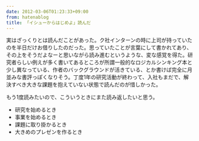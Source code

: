 ```yaml
---
date: 2012-03-06T01:23:33+09:00
from: hatenablog
title: 「イシューからはじめよ」読んだ
---
```


<p>実はざっくりとは読んだことがあった。ク社インターンの時に上司が持っていたのを半日だけお借りしたのだった。思っていたことが言葉にして書かれてあり、その上をそうだよなーと思いながら読み進むというような、変な感覚を得た。研究者らしい例えが多く書いてあるところが所謂一般的なロジカルシンキング本と少し異なっている、作者のバックグラウンドが活きている、とか書けば完全に月並みな書評っぽくなりそう。丁度1年の研究活動が終わって、入社もまだで、解決すべき大きな課題を抱えていない状態で読んだのが惜しかった。</p><p>もう1度読みたいので、こういうときにまた読み返したいと思う。</p>

<ul>
<li>研究を始めるとき</li>
<li>事業を始めるとき</li>
<li>課題に取り掛かるとき</li>
<li>大きめのプレゼンを作るとき</li>
</ul><p><a href="http://amzn.to/x55u5D"><img src="http://ec2.images-amazon.com/images/I/51b8pSXVNkL.jpg" alt="" class="frame"/></a></p>

